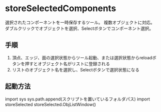 # storeSelectedComponents

選択されたコンポーネントを一時保存するツール。
複数オブジェクトに対応。
ダブルクリックでオブジェクトを選択、Selectボタンでコンポーネント選択。

## 手順
1. 頂点、エッジ、面の選択状態からツール起動、または選択状態からreloadボタンを押すとオブジェクト名がリストに登録される
2. リストのオブジェクト名を選択し、Selectボタンで選択状態になる

## 起動方法
import sys
sys.path.append(スクリプトを置いているフォルダパス)
import storeSelected
storeSelected.ObjListWindow()